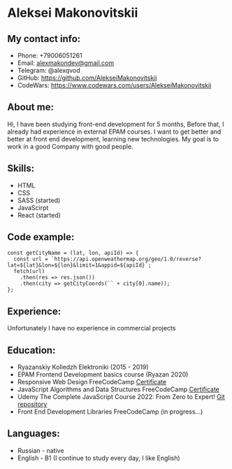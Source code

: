 # Aleksei Makonovitskii
## My contact info:
* Phone: +79006051261
* Email: alexmakondev@gmail.com
* Telegram: @alexqvod
* GitHub: https://github.com/AlekseiMakonovitskii
* CodeWars: https://www.codewars.com/users/AlekseiMakonovitskii

## About me:
Hi, I have been studying front-end development for 5 months,
Before that, I already had experience in external EPAM courses.
I want to get better and better at front end development, learning new technologies. 
My goal is to work in a good Company with good people.

## Skills:
* HTML
* CSS
* SASS (started)
* JavaScirpt 
* React (started)

## Code example:
```
const getCityName = (lat, lon, apiId) => {
  const url = `https://api.openweathermap.org/geo/1.0/reverse?lat=${lat}&lon=${lon}&limit=1&appid=${apiId}`;
  fetch(url)
    .then(res => res.json())
    .then(city => getCityCoords(`` + city[0].name));
};
```
## Experience:
Unfortunately I have no experience in commercial projects

## Education:
* Ryazanskiy Kolledzh Elektroniki (2015 - 2019)
* EPAM Frontend Development basics course (Ryazan 2020)
* Responsive Web Design FreeCodeCamp [Certificate](https://www.freecodecamp.org/certification/AlekseiMakonovitskii/responsive-web-design)
* JavaScript Algorithms and Data Structures FreeCodeCamp [Certificate](https://www.freecodecamp.org/certification/AlekseiMakonovitskii/javascript-algorithms-and-data-structures)
* Udemy The Complete JavaScript Course 2022: From Zero to Expert! [Git repository](https://github.com/AlekseiMakonovitskii/Complete-javascript-course-master)
* Front End Development Libraries FreeCodeCamp (in progress...)

## Languages:
* Russian - native
* English - B1 (I continue to study every day, I like English)
